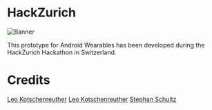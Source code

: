 HackZurich
==========
![Banner](https://raw.githubusercontent.com/fniephaus/HackZurich/master/app/AndrodiWearTest/mobile/src/main/res/drawable-xhdpi/cover.jpg "Remotify")

This prototype for Android Wearables has been developed during the HackZurich Hackathon in Switzerland.

# Credits
[Leo Kotschenreuther](https://github.com/fniephaus)
[Leo Kotschenreuther](https://github.com/LeoKotschenreuther)
[Stephan Schultz](https://github.com/Steppschuh)
